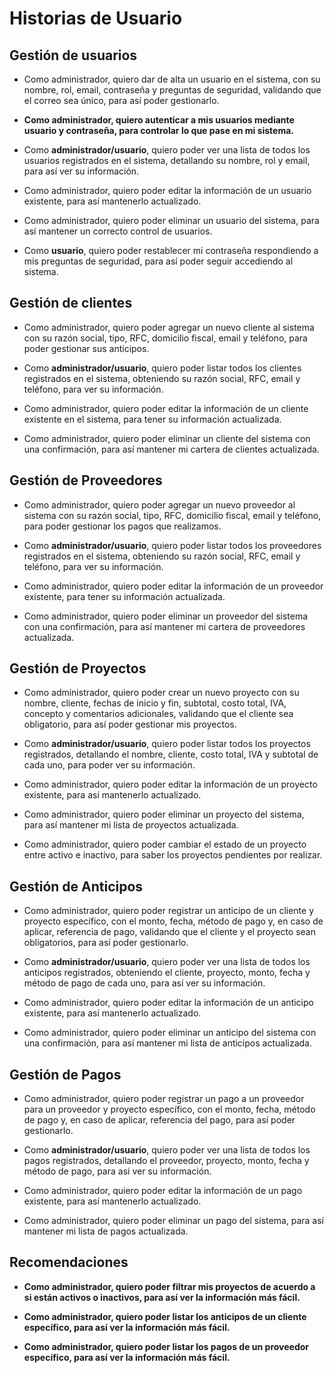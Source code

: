 # Historias de Usuario

## Gestión de usuarios

- Como administrador, quiero dar de alta un usuario en el sistema, con su nombre, rol, email, contraseña y preguntas de seguridad, validando que el correo sea único, para así poder gestionarlo.

- **Como administrador, quiero autenticar a mis usuarios mediante usuario y contraseña, para controlar lo que pase en mi sistema.**

- Como **administrador/usuario**, quiero poder ver una lista de todos los usuarios registrados en el sistema, detallando su nombre, rol y email, para así ver su información.

- Como administrador, quiero poder editar la información de un usuario existente, para así mantenerlo actualizado.

- Como administrador, quiero poder eliminar un usuario del sistema, para así mantener un correcto control de usuarios.

- Como **usuario**, quiero poder restablecer mi contraseña respondiendo a mis preguntas de seguridad, para así poder seguir accediendo al sistema.

## Gestión de clientes

- Como administrador, quiero poder agregar un nuevo cliente al sistema con su razón social, tipo, RFC, domicilio fiscal, email y teléfono, para poder gestionar sus anticipos.

- Como **administrador/usuario**, quiero poder listar todos los clientes registrados en el sistema, obteniendo su razón social, RFC, email y teléfono, para ver su información.

- Como administrador, quiero poder editar la información de un cliente existente en el sistema, para tener su información actualizada.

- Como administrador, quiero poder eliminar un cliente del sistema con una confirmación, para así mantener mi cartera de clientes actualizada.

## Gestión de Proveedores

- Como administrador, quiero poder agregar un nuevo proveedor al sistema con su razón social, tipo, RFC, domicilio fiscal, email y teléfono, para poder gestionar los pagos que realizamos.

- Como **administrador/usuario**, quiero poder listar todos los proveedores registrados en el sistema, obteniendo su razón social, RFC, email y teléfono, para ver su información.

- Como administrador, quiero poder editar la información de un proveedor existente, para tener su información actualizada.

- Como administrador, quiero poder eliminar un proveedor del sistema con una confirmación, para así mantener mi cartera de proveedores actualizada.

## Gestión de Proyectos

- Como administrador, quiero poder crear un nuevo proyecto con su nombre, cliente, fechas de inicio y fin, subtotal, costo total, IVA, concepto y comentarios adicionales, validando que el cliente sea obligatorio, para así poder gestionar mis proyectos.

- Como **administrador/usuario**, quiero poder listar todos los proyectos registrados, detallando el nombre, cliente, costo total, IVA y subtotal de cada uno, para poder ver su información.

- Como administrador, quiero poder editar la información de un proyecto existente, para así mantenerlo actualizado.

- Como administrador, quiero poder eliminar un proyecto del sistema, para así mantener mi lista de proyectos actualizada.

- Como administrador, quiero poder cambiar el estado de un proyecto entre activo e inactivo, para saber los proyectos pendientes por realizar.

## Gestión de Anticipos

- Como administrador, quiero poder registrar un anticipo de un cliente y proyecto específico, con el monto, fecha, método de pago y, en caso de aplicar, referencia de pago, validando que el cliente y el proyecto sean obligatorios, para así poder gestionarlo.

- Como **administrador/usuario**, quiero poder ver una lista de todos los anticipos registrados, obteniendo el cliente, proyecto, monto, fecha y método de pago de cada uno, para así ver su información.

- Como administrador, quiero poder editar la información de un anticipo existente, para así mantenerlo actualizado.

- Como administrador, quiero poder eliminar un anticipo del sistema con una confirmación, para así mantener mi lista de anticipos actualizada.

## Gestión de Pagos

- Como administrador, quiero poder registrar un pago a un proveedor para un proveedor y proyecto específico, con el monto, fecha, método de pago y, en caso de aplicar, referencia del pago, para así poder gestionarlo.

- Como **administrador/usuario**, quiero poder ver una lista de todos los pagos registrados, detallando el proveedor, proyecto, monto, fecha y método de pago, para así ver su información.

- Como administrador, quiero poder editar la información de un pago existente, para así mantenerlo actualizado.

- Como administrador, quiero poder eliminar un pago del sistema, para así mantener mi lista de pagos actualizada.

## Recomendaciones

- **Como administrador, quiero poder filtrar mis proyectos de acuerdo a si están activos o inactivos, para así ver la información más fácil.**

- **Como administrador, quiero poder listar los anticipos de un cliente específico, para así ver la información más fácil.**

- **Como administrador, quiero poder listar los pagos de un proveedor específico, para así ver la información más fácil.**
